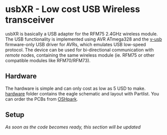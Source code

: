 usbXR - Low cost USB Wireless transceiver
=========================================

usbXR is basically a USB adapter for the RFM75 2.4GHz wireless module. The USB functionality is implemented using AVR ATmega328 and the [v-usb](https://www.obdev.at/products/vusb/index.html) firmware-only USB driver for AVRs, which emulates USB low-speed protocol. The device can be used for bi-directional communication with *remote* nodes, containing the same wireless module (ie. RFM75 or other compatible modules like RFM70/RFM73).


Hardware
--------

The hardware is simple and can only cost as low as 5 USD to make. [hardware](https://github.com/visakhanc/usbXR/hardware) folder contains the eagle schematic and layout with Partlist.
You can order the PCBs from [OSHpark](https://oshpark.com/shared_projects/WQv4vncu).


Setup
-----

*As soon as the code becomes ready, this section will be updated*

